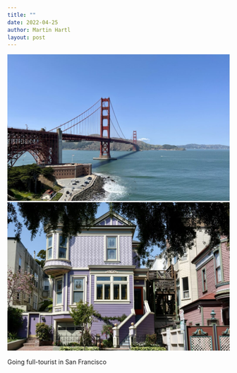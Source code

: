 ```yaml
---
title: ""
date: 2022-04-25
author: Martin Hartl
layout: post
---
```

![](/assets/images/2022-04-25-1.jpg)
![](/assets/images/2022-04-25-2.jpg)

Going full-tourist in San Francisco